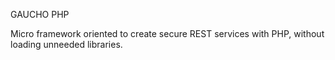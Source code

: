 GAUCHO PHP

Micro framework oriented to create secure REST services with PHP, without loading unneeded libraries.
